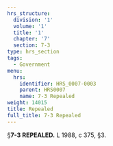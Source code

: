 ```yaml
---
hrs_structure:
  division: '1'
  volume: '1'
  title: '1'
  chapter: '7'
  section: 7-3
type: hrs_section
tags:
  - Government
menu:
  hrs:
    identifier: HRS_0007-0003
    parent: HRS0007
    name: 7-3 Repealed
weight: 14015
title: Repealed
full_title: 7-3 Repealed
---
```

§**7-3 REPEALED.** L 1988, c 375, §3.